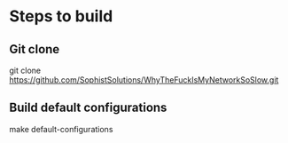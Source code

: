 ﻿# Steps to build

## Git clone

git clone https://github.com/SophistSolutions/WhyTheFuckIsMyNetworkSoSlow.git

## Build default configurations

make default-configurations
